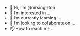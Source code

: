 - 👋 Hi, I’m @mrsingleton
- 👀 I’m interested in ...
- 🌱 I’m currently learning ...
- 💞️ I’m looking to collaborate on ...
- 📫 How to reach me ...

<!---
mrsingleton/mrsingleton is a ✨ special ✨ repository because its `README.md` (this file) appears on your GitHub profile.
You can click the Preview link to take a look at your changes.
--->
